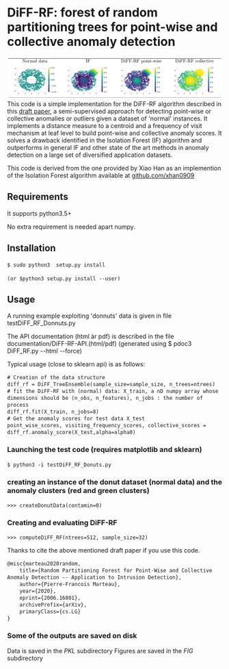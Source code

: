 # DiFF-RF: forest of random partitioning trees for point-wise and collective anomaly detection
![](/fig/DiFF-RF.jpg)
This code is a simple implementation for the DiFF-RF algorithm described in this [draft paper](https://hal.archives-ouvertes.fr/hal-02882548/document), a semi-supervised approach for detecting point-wise or collective anomalies or outliers given a dataset of 'normal' instances. It implements a distance measure to a centroid and a frequency of visit mechanism at leaf level to build point-wise and collective anomaly scores. It solves a drawback identified in the Isolation Forest (IF) algorithm and outperforms in general IF and other state of the art methods in anomaly detection on a large set of diversified application datasets.


This code is derived from the one provided by Xiao Han as an implemention of the Isolation Forest algorithm available at [github.com/xhan0909](https://github.com/xhan0909)


## Requirements
It supports python3.5+

No extra requirement is needed apart numpy.

## Installation
    $ sudo python3  setup.py install

    (or $python3 setup.py install --user)


## Usage

A running example exploiting 'donnuts' data is given in file testDiFF_RF_Donnuts.py

The API documentation (html àr pdf) is described in the file documentation/DiFF-RF-API.(html/pdf)
(generated using $ pdoc3 DiFF_RF.py --html --force)

Typical usage (close to sklearn api) is as follows:

    # Creation of the data structure
    diff_rf = DiFF_TreeEnsemble(sample_size=sample_size, n_trees=ntrees)
    # fit the DiFF-RF with (normal) data: X_train, a nD numpy array whose dimensions should be (n_obs, n_features), n_jobs : the number of process
    diff_rf.fit(X_train, n_jobs=8)
    # Get the anomaly scores for test data X_test
    point_wise_scores, visiting_frequency_scores, collective_scores = diff_rf.anomaly_score(X_test,alpha=alpha0)

### Launching the test code (requires matplotlib and sklearn)
    $ python3 -i testDiFF_RF_Donuts.py

### creating an instance of the donut dataset (normal data) and the anomaly clusters (red and green clusters)
    >>> createDonutData(contamin=0)

### Creating and evaluating DiFF-RF
    >>> computeDiFF_RF(ntrees=512, sample_size=32)
    
Thanks to cite the above mentioned draft paper if you use this code.

    @misc{marteau2020random,
        title={Random Partitioning Forest for Point-Wise and Collective Anomaly Detection -- Application to Intrusion Detection},
        author={Pierre-Francois Marteau},
        year={2020},
        eprint={2006.16801},
        archivePrefix={arXiv},
        primaryClass={cs.LG}
    }

### Some of the outputs are saved on disk
Data is saved in the *PKL* subdirectory
Figures are saved in the *FIG* subdirectory

